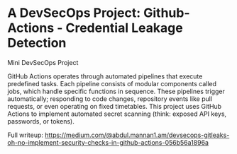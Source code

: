 # A DevSecOps Project: Github-Actions -  Credential Leakage Detection
Mini DevSecOps Project

GitHub Actions operates through automated pipelines that execute predefined tasks. Each pipeline consists of modular components called jobs, which handle specific functions in sequence. These pipelines trigger automatically; responding to code changes, repository events like pull requests, or even operating on fixed timetables.
This project uses GitHub Actions to implement automated secret scanning (think: exposed API keys, passwords, or tokens).

Full writeup: https://medium.com/@abdul.mannan1.am/devsecops-gitleaks-oh-no-implement-security-checks-in-github-actions-056b56a1896a
